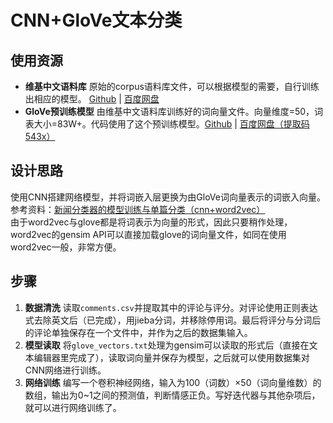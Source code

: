 # CNN+GloVe文本分类

## 使用资源
- **维基中文语料库** 原始的corpus语料库文件，可以根据模型的需要，自行训练出相应的模型。 [Github](https://github.com/zhezhaoa/ngram2vec) | [百度网盘](https://pan.baidu.com/s/1kURV0rl)
- **GloVe预训练模型** 由维基中文语料库训练好的词向量文件。向量维度=50，词表大小=83W+。代码使用了这个预训练模型。[Github](https://github.com/YingZhuY/GloVe_Chinese_word_embedding) | [百度网盘（提取码543x）](https://pan.baidu.com/s/1tFbPrh25H5PEp-i6ELQ8Ig)

## 设计思路
使用CNN搭建网络模型，并将词嵌入层更换为由GloVe词向量表示的词嵌入向量。参考资料：[新闻分类器的模型训练与单篇分类（cnn+word2vec）](https://blog.csdn.net/mawenqi0729/article/details/80700926)  
由于word2vec与glove都是将词表示为向量的形式，因此只要稍作处理，word2vec的gensim API可以直接加载glove的词向量文件，如同在使用word2vec一般，非常方便。

## 步骤
1.  **数据清洗** 读取`comments.csv`并提取其中的评论与评分。对评论使用正则表达式去除英文后（已完成），用jieba分词，并移除停用词。最后将评分与分词后的评论单独保存在一个文件中，并作为之后的数据集输入。
2.  **模型读取** 将`glove_vectors.txt`处理为gensim可以读取的形式后（直接在文本编辑器里完成了），读取词向量并保存为模型，之后就可以使用数据集对CNN网络进行训练。
3.  **网络训练** 编写一个卷积神经网络，输入为100（词数）×50（词向量维数）的数组，输出为0~1之间的预测值，判断情感正负。写好迭代器与其他杂项后，就可以进行网络训练了。